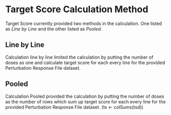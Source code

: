 # Target Score Calculation Method

Target Score currently provided two methods in the calculation. One listed as _Line by Line_ and the other listed as _Pooled_.

## Line by Line

Calculation line by line limited the calculation by putting the number of doses as one and calculate target score for each every line for the provided Perturbation Response File dataset.

## Pooled

Calculation Pooled provided the calculation by putting the number of doses as the number of rows which sum up target score for each every line for the provided Perturbation Response File dataset. (ts <- colSums(tsd))